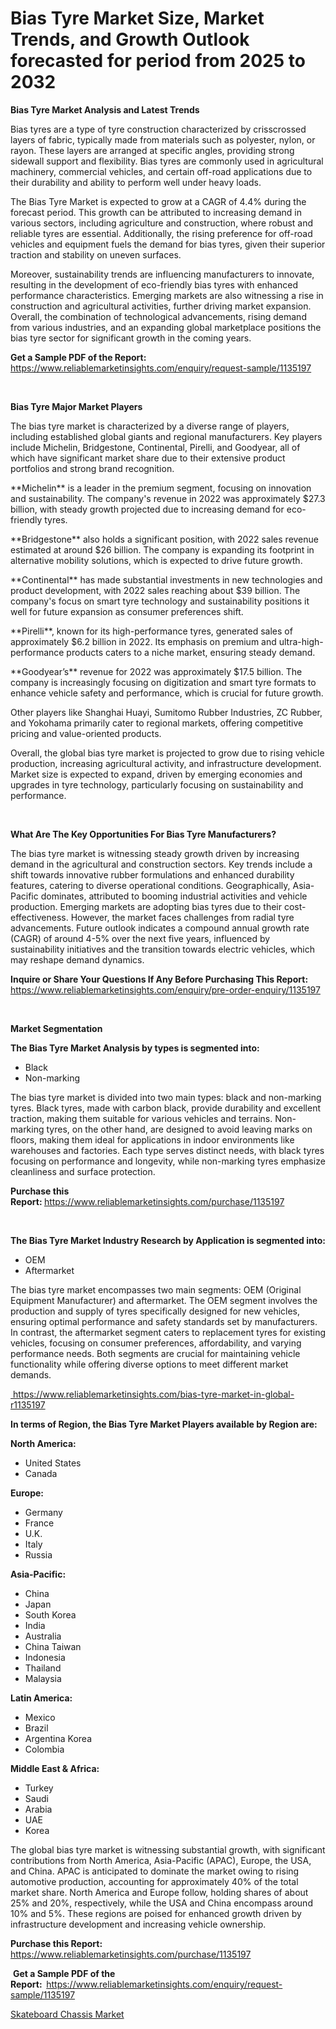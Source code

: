 <p><h1>Bias Tyre Market Size, Market Trends, and Growth Outlook forecasted for period from 2025 to 2032</h1></p><p><strong>Bias Tyre Market Analysis and Latest Trends</strong></p>
<p><p>Bias tyres are a type of tyre construction characterized by crisscrossed layers of fabric, typically made from materials such as polyester, nylon, or rayon. These layers are arranged at specific angles, providing strong sidewall support and flexibility. Bias tyres are commonly used in agricultural machinery, commercial vehicles, and certain off-road applications due to their durability and ability to perform well under heavy loads.</p><p>The Bias Tyre Market is expected to grow at a CAGR of 4.4% during the forecast period. This growth can be attributed to increasing demand in various sectors, including agriculture and construction, where robust and reliable tyres are essential. Additionally, the rising preference for off-road vehicles and equipment fuels the demand for bias tyres, given their superior traction and stability on uneven surfaces.</p><p>Moreover, sustainability trends are influencing manufacturers to innovate, resulting in the development of eco-friendly bias tyres with enhanced performance characteristics. Emerging markets are also witnessing a rise in construction and agricultural activities, further driving market expansion. Overall, the combination of technological advancements, rising demand from various industries, and an expanding global marketplace positions the bias tyre sector for significant growth in the coming years.</p></p>
<p><strong>Get a Sample PDF of the Report:&nbsp;</strong> <a href="https://www.reliablemarketinsights.com/enquiry/request-sample/1135197?utm_campaign=2981&utm_medium=2&utm_source=Github&utm_content=ia&utm_term=30032025&utm_id=bias-tyre">https://www.reliablemarketinsights.com/enquiry/request-sample/1135197</a></p>
<p>&nbsp;</p>
<p><strong>Bias Tyre Major Market Players</strong></p>
<p><p>The bias tyre market is characterized by a diverse range of players, including established global giants and regional manufacturers. Key players include Michelin, Bridgestone, Continental, Pirelli, and Goodyear, all of which have significant market share due to their extensive product portfolios and strong brand recognition.</p><p>**Michelin** is a leader in the premium segment, focusing on innovation and sustainability. The company's revenue in 2022 was approximately $27.3 billion, with steady growth projected due to increasing demand for eco-friendly tyres.</p><p>**Bridgestone** also holds a significant position, with 2022 sales revenue estimated at around $26 billion. The company is expanding its footprint in alternative mobility solutions, which is expected to drive future growth.</p><p>**Continental** has made substantial investments in new technologies and product development, with 2022 sales reaching about $39 billion. The company's focus on smart tyre technology and sustainability positions it well for future expansion as consumer preferences shift.</p><p>**Pirelli**, known for its high-performance tyres, generated sales of approximately $6.2 billion in 2022. Its emphasis on premium and ultra-high-performance products caters to a niche market, ensuring steady demand.</p><p>**Goodyear’s** revenue for 2022 was approximately $17.5 billion. The company is increasingly focusing on digitization and smart tyre formats to enhance vehicle safety and performance, which is crucial for future growth.</p><p>Other players like Shanghai Huayi, Sumitomo Rubber Industries, ZC Rubber, and Yokohama primarily cater to regional markets, offering competitive pricing and value-oriented products.</p><p>Overall, the global bias tyre market is projected to grow due to rising vehicle production, increasing agricultural activity, and infrastructure development. Market size is expected to expand, driven by emerging economies and upgrades in tyre technology, particularly focusing on sustainability and performance.</p></p>
<p>&nbsp;</p>
<p><strong>What Are The Key Opportunities For Bias Tyre Manufacturers?</strong></p>
<p><p>The bias tyre market is witnessing steady growth driven by increasing demand in the agricultural and construction sectors. Key trends include a shift towards innovative rubber formulations and enhanced durability features, catering to diverse operational conditions. Geographically, Asia-Pacific dominates, attributed to booming industrial activities and vehicle production. Emerging markets are adopting bias tyres due to their cost-effectiveness. However, the market faces challenges from radial tyre advancements. Future outlook indicates a compound annual growth rate (CAGR) of around 4-5% over the next five years, influenced by sustainability initiatives and the transition towards electric vehicles, which may reshape demand dynamics.</p></p>
<p><strong>Inquire or Share Your Questions If Any Before Purchasing This Report:</strong> <a href="https://www.reliablemarketinsights.com/enquiry/pre-order-enquiry/1135197?utm_campaign=2981&utm_medium=2&utm_source=Github&utm_content=ia&utm_term=30032025&utm_id=bias-tyre">https://www.reliablemarketinsights.com/enquiry/pre-order-enquiry/1135197</a></p>
<p>&nbsp;</p>
<p><strong>Market Segmentation</strong></p>
<p><strong>The Bias Tyre Market Analysis by types is segmented into:</strong></p>
<p><ul><li>Black</li><li>Non-marking</li></ul></p>
<p><p>The bias tyre market is divided into two main types: black and non-marking tyres. Black tyres, made with carbon black, provide durability and excellent traction, making them suitable for various vehicles and terrains. Non-marking tyres, on the other hand, are designed to avoid leaving marks on floors, making them ideal for applications in indoor environments like warehouses and factories. Each type serves distinct needs, with black tyres focusing on performance and longevity, while non-marking tyres emphasize cleanliness and surface protection.</p></p>
<p><strong>Purchase this Report:&nbsp;</strong><a href="https://www.reliablemarketinsights.com/purchase/1135197?utm_campaign=2981&utm_medium=2&utm_source=Github&utm_content=ia&utm_term=30032025&utm_id=bias-tyre">https://www.reliablemarketinsights.com/purchase/1135197</a></p>
<p>&nbsp;</p>
<p><strong>The Bias Tyre Market Industry Research by Application is segmented into:</strong></p>
<p><ul><li>OEM</li><li>Aftermarket</li></ul></p>
<p><p>The bias tyre market encompasses two main segments: OEM (Original Equipment Manufacturer) and aftermarket. The OEM segment involves the production and supply of tyres specifically designed for new vehicles, ensuring optimal performance and safety standards set by manufacturers. In contrast, the aftermarket segment caters to replacement tyres for existing vehicles, focusing on consumer preferences, affordability, and varying performance needs. Both segments are crucial for maintaining vehicle functionality while offering diverse options to meet different market demands.</p></p>
<p><a href="https://www.reliablemarketinsights.com/bias-tyre-market-in-global-r1135197?utm_campaign=2981&utm_medium=2&utm_source=Github&utm_content=ia&utm_term=30032025&utm_id=bias-tyre">&nbsp;https://www.reliablemarketinsights.com/bias-tyre-market-in-global-r1135197</a></p>
<p><strong>In terms of Region, the Bias Tyre Market Players available by Region are:</strong></p>
<p>
    <p> <strong> North America: </strong>
        <ul>
            <li>United States</li>
            <li>Canada</li>
        </ul>
        </p> 
    <p> <strong> Europe: </strong>
        <ul>
            <li>Germany</li>
            <li>France</li>
            <li>U.K.</li>
            <li>Italy</li>
            <li>Russia</li>
        </ul>
        </p> 
    <p> <strong> Asia-Pacific: </strong>
        <ul>
            <li>China</li>
            <li>Japan</li>
            <li>South Korea</li>
            <li>India</li>
            <li>Australia</li>
            <li>China Taiwan</li>
            <li>Indonesia</li>
            <li>Thailand</li>
            <li>Malaysia</li>
        </ul>
        </p> 
    <p> <strong> Latin America: </strong>
        <ul>
            <li>Mexico</li>
            <li>Brazil</li>
            <li>Argentina Korea</li>
            <li>Colombia</li>
        </ul>
        </p> 
    <p> <strong> Middle East & Africa: </strong>
        <ul>
            <li>Turkey</li>
            <li>Saudi</li>
            <li>Arabia</li>
            <li>UAE</li>
            <li>Korea</li>
        </ul>
    </p>
    </p>
<p><p>The global bias tyre market is witnessing substantial growth, with significant contributions from North America, Asia-Pacific (APAC), Europe, the USA, and China. APAC is anticipated to dominate the market owing to rising automotive production, accounting for approximately 40% of the total market share. North America and Europe follow, holding shares of about 25% and 20%, respectively, while the USA and China encompass around 10% and 5%. These regions are poised for enhanced growth driven by infrastructure development and increasing vehicle ownership.</p></p>
<p><strong>Purchase this Report: </strong><a href="https://www.reliablemarketinsights.com/purchase/1135197?utm_campaign=2981&utm_medium=2&utm_source=Github&utm_content=ia&utm_term=30032025&utm_id=bias-tyre">https://www.reliablemarketinsights.com/purchase/1135197</a></p>
<p>&nbsp;<strong>Get a Sample PDF of the Report:&nbsp;&nbsp;</strong><a href="https://www.reliablemarketinsights.com/enquiry/request-sample/1135197?utm_campaign=2981&utm_medium=2&utm_source=Github&utm_content=ia&utm_term=30032025&utm_id=bias-tyre">https://www.reliablemarketinsights.com/enquiry/request-sample/1135197</a></p>
<p><strong></strong></p>
<p><p><a href="https://github.com/nibbsmantji/Market-Research-Report-List-1/blob/main/skateboard-chassis-market.md?utm_campaign=2981&utm_medium=2&utm_source=Github&utm_content=ia&utm_term=30032025&utm_id=bias-tyre">Skateboard Chassis Market</a></p></p>